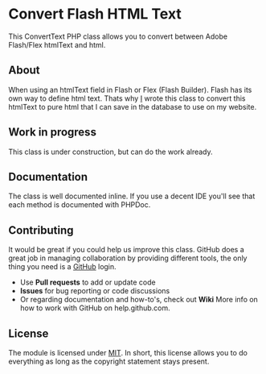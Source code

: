 # Convert Flash HTML Text

This ConvertText PHP class allows you to convert between Adobe Flash/Flex htmlText and html.

## About

When using an htmlText field in Flash or Flex (Flash Builder). Flash has its own way to define html text. Thats why [I](http://github.com/deslooverej) wrote this class to convert this htmlText to pure html that I can save in the database to use on my website.

## Work in progress

This class is under construction, but can do the work already.

## Documentation

The class is well documented inline. If you use a decent IDE you'll see that each method is documented with PHPDoc.

## Contributing

It would be great if you could help us improve this class. GitHub does a great job in managing collaboration by providing different tools, the only thing you need is a [GitHub](http://github.com) login.

* Use **Pull requests** to add or update code
* **Issues** for bug reporting or code discussions
* Or regarding documentation and how-to's, check out **Wiki**
More info on how to work with GitHub on help.github.com.

## License

The module is licensed under [MIT](./LICENSE.md). In short, this license allows you to do everything as long as the copyright statement stays present.